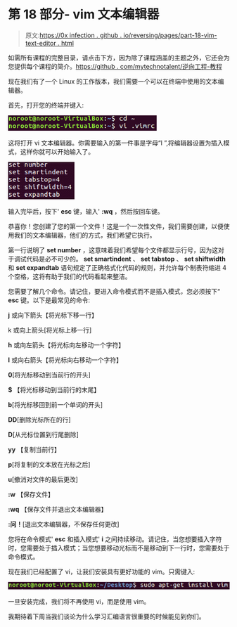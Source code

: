 # 第 18 部分- vim 文本编辑器

> 原文:[https://0x infection . github . io/reversing/pages/part-18-vim-text-editor . html](https://0xinfection.github.io/reversing/pages/part-18-vim-text-editor.html)

如需所有课程的完整目录，请点击下方，因为除了课程涵盖的主题之外，它还会为您提供每个课程的简介。[https://github . com/mytechnotalent/逆向工程-教程](https://github.com/mytechnotalent/Reverse-Engineering-Tutorial)

现在我们有了一个 Linux 的工作版本，我们需要一个可以在终端中使用的文本编辑器。

首先，打开您的终端并键入:

![](img/58f06f274d70d5cf024fd4d3a8742d68.png)

这将打开 vi 文本编辑器。你需要输入的第一件事是字母“I ”,将编辑器设置为插入模式，这样你就可以开始输入了。

![](img/126bd7f2584644285a3caf9a4e6f3a41.png)

输入完毕后，按下' **esc** 键，输入' **:wq** ，然后按回车键。

恭喜你！您创建了您的第一个文件！这是一个一次性文件，我们需要创建，以便使用我们的文本编辑器，他们的方式，我们希望它执行。

第一行说明了 **set number** ，这意味着我们希望每个文件都显示行号，因为这对于调试代码是必不可少的。 **set smartindent** 、 **set tabstop** 、 **set shiftwidth** 和 **set expandtab** 语句规定了正确格式化代码的规则，并允许每个制表符缩进 4 个空格，这将有助于我们的代码看起来整洁。

您需要了解几个命令。请记住，要进入命令模式而不是插入模式，您必须按下“ **esc** 键。以下是最常见的命令:

**j** 或向下箭头【将光标下移一行】

k 或向上箭头[将光标上移一行]

**h** 或向左箭头【将光标向左移动一个字符】

**l** 或向右箭头【将光标向右移动一个字符】

**0**[将光标移动到当前行的开头]

**$** 【将光标移动到当前行的末尾】

**b**[将光标移回到前一个单词的开头]

**DD**[删除光标所在的行]

**D**[从光标位置到行尾删除]

**yy** 【复制当前行】

**p**[将复制的文本放在光标之后]

**u**[撤消对文件的最后更改]

**:w** 【保存文件】

**:wq** 【保存文件并退出文本编辑器】

**:问！**[退出文本编辑器，不保存任何更改]

您将在命令模式' **esc** 和插入模式' **i** 之间持续移动。请记住，当您想要插入字符时，您需要处于插入模式；当您想要移动光标而不是移动到下一行时，您需要处于命令模式。

现在我们已经配置了 vi，让我们安装具有更好功能的 vim。只需键入:

![](img/984c57d33a123156de76ebaa786a07ec.png)

一旦安装完成，我们将不再使用 vi，而是使用 vim。

我期待着下周当我们谈论为什么学习汇编语言很重要的时候能见到你们。